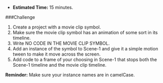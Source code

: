 * **Estimated Time:** 15 minutes.

###Challenge

1. Create a project with a movie clip symbol.
2. Make sure the movie clip symbol has an animation of some sort in its timeline.
3. Write NO CODE IN THE MOVIE CLIP SYMBOL.
4. Add an instance of the symbol to Scene-1 and give it a simple motion tween to make it move across the screen.
5. Add code to a frame of your choosing in Scene-1 that stops both the Scene-1 timeline and the movie clip timeline.

**Reminder:** Make sure your instance names are in camelCase.